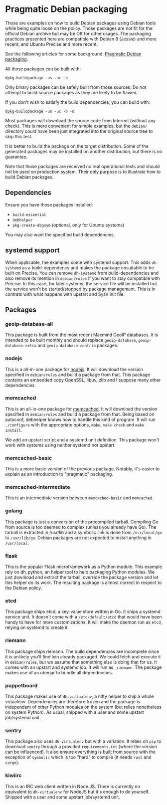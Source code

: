 # Pragmatic Debian packaging

Those are examples on how to build Debian packages using Debian tools
while being quite loose on the policy. Those packages are not fit for
the official Debian archive but may be OK for other usages. The
packaging practices presented here are compatible with Debian 8
(Jessie) and more recent, and Ubuntu Precise and more recent.

See the following articles for some background:
[Pragmatic Debian packaging](http://vincent.bernat.im/en/blog/2016-pragmatic-debian-packaging.html).

All those packages can be built with:

    dpkg-buildpackage -us -uc -b

Only binary packages can be safely built from those sources. Do not
attempt to build source packages as they are likely to be flawed.

If you don't wish to satisfy the build dependencies, you can build with:

    dpkg-buildpackage -us -uc -b -d

Most packages will download the source code from Internet (without any
check). This is more convenient for simple examples, but the `debian/`
directory could have been just integrated into the original source
tree to skip this test.

It is better to build the package on the target distribution. Some of
the generated packages may be installed on another distribution, but
there is no guarantee.

Note that those packages are received no real operational tests and
should not be used on production system. Their only purpose is to
illustrate how to build Debian packages.

## Dependencies

Ensure you have those packages installed:

 - `build-essential`
 - `debhelper`
 - `pkg-create-dbgsym` (optional, only for Ubuntu systems)

You may also want the specified build dependencies.

## systemd support

When applicable, the examples come with systemd support. This adds
`dh-systemd` as a build-dependency and makes the package unsuitable to
be built on Precise. You can remove `dh-systemd` from
build-dependencies and also remove its mention in `debian/rules` if
you want to stay compatible with Precise. In this case, for later
systems, the service file will be installed but the service won't be
started/stopped by package management. This is in contrats with what
happens with upstart and SysV init file.

## Packages

### geoip-database-all

This package is built from the most recent Maxmind GeoIP databases. It
is intended to be built monthly and should replace `geoip-database`,
`geoip-database-extra` and `geoip-database-contrib` packages.

### nodejs

This is a all-in-one package for [nodejs](https://nodejs.org/en/). It
will download the version specified in `debian/rules` and build a
package from that. This package contains an embedded copy OpenSSL,
libuv, zlib and I suppose many other dependencies.

### memcached

This is an all-in-one package for
[memcached](http://www.memcached.org/). It will download the version
specified in `debian/rules` and build a package from that. Being
based on autoconf, debhelper knows how to handle this kind of
program. It will run `./configure` with the appropriate options,
`make`, `make check` and `make install`.

We add an upstart script and a systemd unit definition. This package
won't work with systems using neither systemd nor upstart.

### memcached-basic

This is a more basic version of the previous package. Notably, it's
easier to explain as an introduction to "pragmatic" packaging.

### memcached-intermediate

This is an intermediate version between `memcached-basic` and
`memcached`.

### golang

This package is just a conversion of the precompiled
tarball. Compiling Go from source is too deemed to complex (unless you
already have Go). The tarball is extracted in /usr/lib and a symbolic
link is done from `/usr/local/go` to `/usr/lib/go`. Debian packages are
not expected to install anything in `/usr/local`.

### flask

This is the popular Flask microframework as a Python module. This
example rely on dh_python, an helper tool to help packaging Python
modules. We just download and extract the tarball, override the
package version and let this helper do its work. The resulting package
is almost correct in respect to the Debian policy.

### etcd

This package ships etcd, a key-value store written in Go. It ships a
systemd service unit. It doesn't come with a `/etc/default/etcd` that
would have been handy to have for more customizations. It will make
the daemon run as `etcd`, relying on systemd to create it.

### riemann

This package ships riemann. The build dependencies are incomplete
since it is unlikely you'll find lein already packaged. We could fetch
and execute it in `debian/rules`, but we assume that something else is
doing that for us. It comes with an upstart and systemd job. It will
run as `_riemann`. The package makes use of an uberjar to bundle all
dependencies.

### puppetboard

This package makes use of `dh-virtualenv`, a nifty helper to ship a
whole virtualenv. Dependencies are therefore frozen and the package is
independant of other Python modules on the system (but relies
nonetheless on system Python). As usual, shipped with a user and some
upstart job/systemd unit.

### sentry

This package also uses `dh-virtualenv` but with a variation. It relies
on `pip` to download `sentry` through a provided `requirements.txt`
(where the version can be influenced). It also ensure everything is
built from source with the exception of `symbolic` which is too "hard"
to compile (it needs `rust` and `cargo`).

### kiwiirc

This is an IRC web client written in Node.JS. There is currently no
equivalent to `dh-virtualenv` for NodeJS but it's enough to do
yourself. Shipped with a user and some upstart job/systemd unit.

